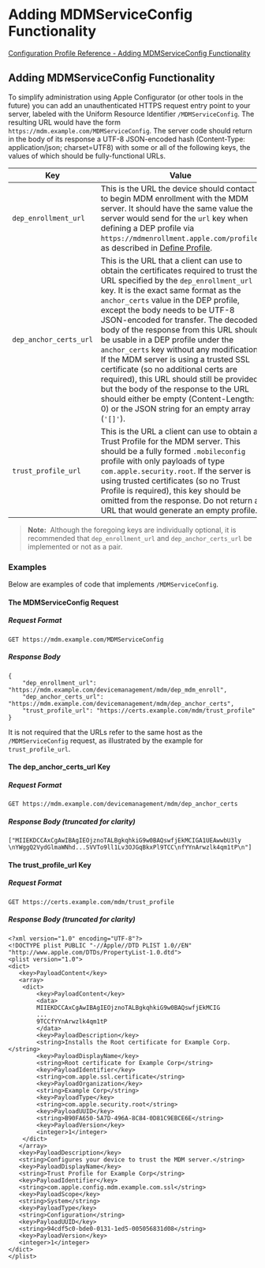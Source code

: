 # Adding MDMServiceConfig Functionality

 [Configuration Profile Reference - Adding MDMServiceConfig Functionality](https://developer.apple.com/library/content/documentation/Miscellaneous/Reference/MobileDeviceManagementProtocolRef/6-MDM_Best_Practices/MDM_Best_Practices.html#//apple_ref/doc/uid/TP40017387-CH5-SW101)  
  

## Adding MDMServiceConfig Functionality
  

To simplify administration using Apple Configurator (or other tools in the future) you can add an unauthenticated HTTPS request entry point to your server, labeled with the Uniform Resource Identifier `/MDMServiceConfig`. The resulting URL would have the form  `https://mdm.example.com/MDMServiceConfig`. The server code should return in the body of its response a UTF-8 JSON-encoded hash (Content-Type: application/json; charset=UTF8) with some or all of the following keys, the values of which should be fully-functional URLs.  


|Key|Value|
|-|-|
|`dep_enrollment_url`|This is the URL the device should contact to begin MDM enrollment with the MDM server. It should have the same value the server would send for the `url` key when defining a DEP profile via `https://mdmenrollment.apple.com/profile`, as described in [Define Profile](https://developer.apple.com/library/content/documentation/Miscellaneous/Reference/MobileDeviceManagementProtocolRef/4-Profile_Management/ProfileManagement.html#//apple_ref/doc/uid/TP40017387-CH7-SW30).|
|`dep_anchor_certs_url`|This is the URL that a client can use to obtain the certificates required to trust the URL specified by the `dep_enrollment_url` key. It is the exact same format as the `anchor_certs` value in the DEP profile, except the body needs to be UTF-8 JSON-encoded for transfer. The decoded body of the response from this URL should be usable in a DEP profile under the `anchor_certs` key without any modification. If the MDM server is using a trusted SSL certificate (so no additional certs are required), this URL should still be provided but the body of the response to the URL should either be empty (Content-Length: 0) or the JSON string for an empty array (`'[]'`).|
|`trust_profile_url`|This is the URL a client can use to obtain a Trust Profile for the MDM server. This should be a fully formed `.mobileconfig` profile with only payloads of type `com.apple.security.root`. If the server is using trusted certificates (so no Trust Profile is required), this key should be omitted from the response. Do not return a URL that would generate an empty profile.|
  

> **Note:** 
Although the foregoing keys are individually optional, it is recommended that `dep_enrollment_url` and `dep_anchor_certs_url` be implemented or not as a pair.  
  

  

### Examples
  

Below are examples of code that implements `/MDMServiceConfig`.  

  

#### The MDMServiceConfig Request
  

  

##### Request Format
  

```
GET https://mdm.example.com/MDMServiceConfig
```  

  

##### Response Body
  

```
{
    "dep_enrollment_url": "https://mdm.example.com/devicemanagement/mdm/dep_mdm_enroll",
    "dep_anchor_certs_url": "https://mdm.example.com/devicemanagement/mdm/dep_anchor_certs",
    "trust_profile_url": "https://certs.example.com/mdm/trust_profile"
}
```  

It is not required that the URLs refer to the same host as the `/MDMServiceConfig` request, as illustrated by the example for `trust_profile_url`.  

  

#### The dep_anchor_certs_url Key
  

  

##### Request Format
  

```
GET https://mdm.example.com/devicemanagement/mdm/dep_anchor_certs
```  

  

##### Response Body (truncated for clarity)
  

```
["MIIEKDCCAxCgAwIBAgIEOjznoTALBgkqhkiG9w0BAQswfjEkMCIGA1UEAwwbU3ly
\nYWggQ2VydGlmaWNhd...SVVTo9ll1Lv3OJGqBkxPl9TCC\nfYYnArwzlk4qm1tP\n"]
```  

  

#### The trust_profile_url Key
  

  

##### Request Format
  

```
GET https://certs.example.com/mdm/trust_profile
```  

  

##### Response Body (truncated for clarity)
  

```
<?xml version="1.0" encoding="UTF-8"?>
<!DOCTYPE plist PUBLIC "-//Apple//DTD PLIST 1.0//EN" "http://www.apple.com/DTDs/PropertyList-1.0.dtd">
<plist version="1.0">
<dict>
   <key>PayloadContent</key>
   <array>
   	<dict>
   		<key>PayloadContent</key>
   		<data>
   		MIIEKDCCAxCgAwIBAgIEOjznoTALBgkqhkiG9w0BAQswfjEkMCIG
   		...
   		9TCCfYYnArwzlk4qm1tP
   		</data>
   		<key>PayloadDescription</key>
   		<string>Installs the Root certificate for Example Corp.</string>
   		<key>PayloadDisplayName</key>
   		<string>Root certificate for Example Corp</string>
   		<key>PayloadIdentifier</key>
   		<string>com.apple.ssl.certificate</string>
   		<key>PayloadOrganization</key>
   		<string>Example Corp</string>
   		<key>PayloadType</key>
   		<string>com.apple.security.root</string>
   		<key>PayloadUUID</key>
   		<string>B90FA650-5A7D-496A-8C84-0D81C9EBCE6E</string>
   		<key>PayloadVersion</key>
   		<integer>1</integer>
   	</dict>
   </array>
   <key>PayloadDescription</key>
   <string>Configures your device to trust the MDM server.</string>
   <key>PayloadDisplayName</key>
   <string>Trust Profile for Example Corp</string>
   <key>PayloadIdentifier</key>
   <string>com.apple.config.mdm.example.com.ssl</string>
   <key>PayloadScope</key>
   <string>System</string>
   <key>PayloadType</key>
   <string>Configuration</string>
   <key>PayloadUUID</key>
   <string>94cdf5c0-bde0-0131-1ed5-005056831d08</string>
   <key>PayloadVersion</key>
   <integer>1</integer>
</dict>
</plist>
```